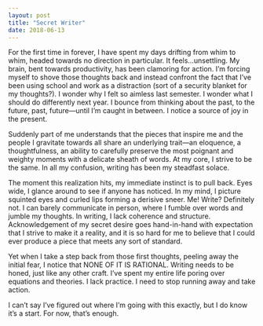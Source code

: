 ```yaml
---
layout: post
title: "Secret Writer"
date: 2018-06-13
---
```


For the first time in forever, I have spent my days drifting from whim to whim, headed towards no direction in particular. It feels…unsettling. My brain, bent towards productivity, has been clamoring for action. I’m forcing myself to shove those thoughts back and instead confront the fact that I’ve been using school and work as a distraction (sort of a security blanket for my thoughts?). I wonder why I felt so aimless last semester. I wonder what I should do differently next year. I bounce from thinking about the past, to the future, past, future—until I’m caught in between. I notice a source of joy in the present. 

Suddenly part of me understands that the pieces that inspire me and the people I gravitate towards all share an underlying trait—an eloquence, a thoughtfulness, an ability to carefully preserve the most poignant and weighty moments with a delicate sheath of words. At my core, I strive to be the same. In all my confusion, writing has been my steadfast solace. 

The moment this realization hits, my immediate instinct is to pull back. Eyes wide, I glance around to see if anyone has noticed. In my mind, I picture squinted eyes and curled lips forming a derisive sneer. Me! Write? Definitely not. I can barely communicate in person, where I fumble over words and jumble my thoughts. In writing, I lack coherence and structure. Acknowledgement of my secret desire goes hand-in-hand with expectation that I strive to make it a reality, and it is so hard for me to believe that I could ever produce a piece that meets any sort of standard.

Yet when I take a step back from those first thoughts, peeling away the initial fear, I notice that NONE OF IT IS RATIONAL. Writing needs to be honed, just like any other craft. I’ve spent my entire life poring over equations and theories. I lack practice. I need to stop running away and take action. 

I can’t say I’ve figured out where I’m going with this exactly, but I do know it’s a start. For now, that’s enough. 


